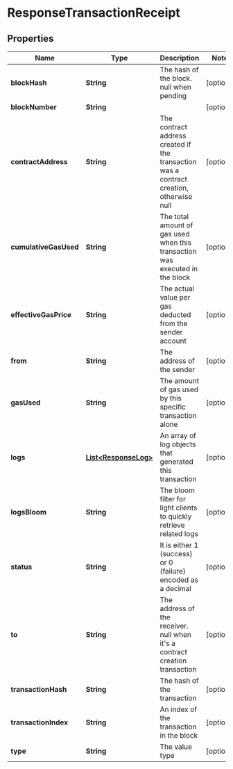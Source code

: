

# ResponseTransactionReceipt


## Properties

| Name | Type | Description | Notes |
|------------ | ------------- | ------------- | -------------|
|**blockHash** | **String** | The hash of the block. null when pending |  [optional] |
|**blockNumber** | **String** |  |  [optional] |
|**contractAddress** | **String** | The contract address created if the transaction was a contract creation, otherwise null |  [optional] |
|**cumulativeGasUsed** | **String** | The total amount of gas used when this transaction was executed in the block |  [optional] |
|**effectiveGasPrice** | **String** | The actual value per gas deducted from the sender account |  [optional] |
|**from** | **String** | The address of the sender |  [optional] |
|**gasUsed** | **String** | The amount of gas used by this specific transaction alone |  [optional] |
|**logs** | [**List&lt;ResponseLog&gt;**](ResponseLog.md) | An array of log objects that generated this transaction |  [optional] |
|**logsBloom** | **String** | The bloom filter for light clients to quickly retrieve related logs |  [optional] |
|**status** | **String** | It is either 1 (success) or 0 (failure) encoded as a decimal |  [optional] |
|**to** | **String** | The address of the receiver. null when it&#39;s a contract creation transaction |  [optional] |
|**transactionHash** | **String** | The hash of the transaction |  [optional] |
|**transactionIndex** | **String** | An index of the transaction in the block |  [optional] |
|**type** | **String** | The value type |  [optional] |



